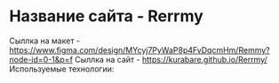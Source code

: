 # Название сайта - Rerrmy
Сыллка на макет - https://www.figma.com/design/MYcyj7PyWaP8p4FvDqcmHm/Remmy?node-id=0-1&p=f
Сыллка на сайт - https://kurabare.github.io/Rerrmy/
Используемые технологии:
